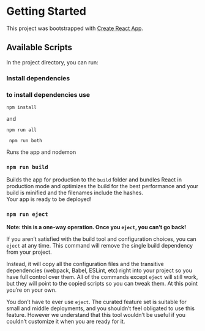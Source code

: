 # Getting Started

This project was bootstrapped with [Create React App](https://github.com/facebook/create-react-app).

## Available Scripts

In the project directory, you can run:

### Install dependencies

### to install dependencies use

```
npm install
```

and

```
npm run all
```

` npm run both`

Runs the app and nodemon

### `npm run build`

Builds the app for production to the `build` folder and bundles React in production mode and optimizes the build for the best performance
and your build is minified and the filenames include the hashes.\
Your app is ready to be deployed!

### `npm run eject`

**Note: this is a one-way operation. Once you `eject`, you can’t go back!**

If you aren’t satisfied with the build tool and configuration choices, you can `eject` at any time. This command will remove the single build dependency from your project.

Instead, it will copy all the configuration files and the transitive dependencies (webpack, Babel, ESLint, etc) right into your project so you have full control over them. All of the commands except `eject` will still work, but they will point to the copied scripts so you can tweak them. At this point you’re on your own.

You don’t have to ever use `eject`. The curated feature set is suitable for small and middle deployments, and you shouldn’t feel obligated to use this feature. However we understand that this tool wouldn’t be useful if you couldn’t customize it when you are ready for it.
